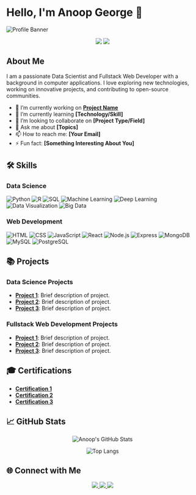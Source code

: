 # Hello, I'm Anoop George 👋

![Profile Banner](path-to-your-banner-image)

<p align="center">
  <img src="https://img.shields.io/badge/Developer-Fullstack%20Web%20Developer-blue">
  <img src="https://img.shields.io/badge/Data%20Scientist-Python%20%7C%20R%20%7C%20ML%20%7C%20DL-brightgreen">
</p>

## About Me

I am a passionate Data Scientist and Fullstack Web Developer with a background in computer applications. I love exploring new technologies, working on innovative projects, and contributing to open-source communities.

- 🔭 I’m currently working on **[Project Name](link-to-project)**
- 🌱 I’m currently learning **[Technology/Skill]**
- 👯 I’m looking to collaborate on **[Project Type/Field]**
- 💬 Ask me about **[Topics]**
- 📫 How to reach me: **[Your Email]**
- ⚡ Fun fact: **[Something Interesting About You]**

## 🛠️ Skills

### Data Science
![Python](https://img.shields.io/badge/-Python-3776AB?style=flat&logo=python&logoColor=white)
![R](https://img.shields.io/badge/-R-276DC3?style=flat&logo=r&logoColor=white)
![SQL](https://img.shields.io/badge/-SQL-4479A1?style=flat&logo=postgresql&logoColor=white)
![Machine Learning](https://img.shields.io/badge/-Machine%20Learning-44AF5E?style=flat)
![Deep Learning](https://img.shields.io/badge/-Deep%20Learning-FF6F00?style=flat)
![Data Visualization](https://img.shields.io/badge/-Data%20Visualization-4CAF50?style=flat&logo=data:image/png;base64,svg%3E)
![Big Data](https://img.shields.io/badge/-Big%20Data-0288D1?style=flat)

### Web Development
![HTML](https://img.shields.io/badge/-HTML5-E34F26?style=flat&logo=html5&logoColor=white)
![CSS](https://img.shields.io/badge/-CSS3-1572B6?style=flat&logo=css3&logoColor=white)
![JavaScript](https://img.shields.io/badge/-JavaScript-F7DF1E?style=flat&logo=javascript&logoColor=black)
![React](https://img.shields.io/badge/-React-61DAFB?style=flat&logo=react&logoColor=black)
![Node.js](https://img.shields.io/badge/-Node.js-339933?style=flat&logo=node.js&logoColor=white)
![Express](https://img.shields.io/badge/-Express-000000?style=flat&logo=express&logoColor=white)
![MongoDB](https://img.shields.io/badge/-MongoDB-47A248?style=flat&logo=mongodb&logoColor=white)
![MySQL](https://img.shields.io/badge/-MySQL-4479A1?style=flat&logo=mysql&logoColor=white)
![PostgreSQL](https://img.shields.io/badge/-PostgreSQL-336791?style=flat&logo=postgresql&logoColor=white)

## 📚 Projects

### Data Science Projects
- **[Project 1](link-to-project-1)**: Brief description of project.
- **[Project 2](link-to-project-2)**: Brief description of project.
- **[Project 3](link-to-project-3)**: Brief description of project.

### Fullstack Web Development Projects
- **[Project 1](link-to-project-1)**: Brief description of project.
- **[Project 2](link-to-project-2)**: Brief description of project.
- **[Project 3](link-to-project-3)**: Brief description of project.

## 🎓 Certifications
- **[Certification 1](link-to-certification-1)**
- **[Certification 2](link-to-certification-2)**
- **[Certification 3](link-to-certification-3)**

## 📈 GitHub Stats

<p align="center">
  <img src="https://github-readme-stats.vercel.app/api?username=AnoopGeorge418&show_icons=true&theme=radical" alt="Anoop's GitHub Stats">
</p>

<p align="center">
  <img src="https://github-readme-stats.vercel.app/api/top-langs/?username=AnoopGeorge418&layout=compact&theme=radical" alt="Top Langs">
</p>

## 🌐 Connect with Me

<p align="center">
  <a href="link-to-linkedin" target="_blank">
    <img src="https://img.shields.io/badge/-LinkedIn-0077B5?style=flat&logo=linkedin&logoColor=white">
  </a>
  <a href="link-to-twitter" target="_blank">
    <img src="https://img.shields.io/badge/-Twitter-1DA1F2?style=flat&logo=twitter&logoColor=white">
  </a>
  <a href="link-to-website" target="_blank">
    <img src="https://img.shields.io/badge/-Website-FF5722?style=flat&logo=web&logoColor=white">
  </a>
</p>
